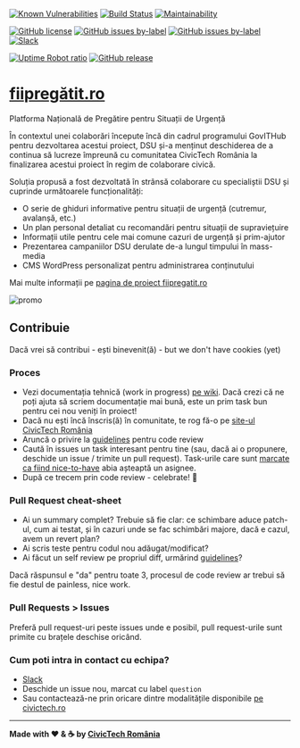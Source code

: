 [![Known Vulnerabilities](https://snyk.io/test/github/civictechro/fiipregatit.ro/badge.svg?targetFile=site/web/app/themes/sage/package.json)](https://snyk.io/test/github/civictechro/fiipregatit.ro) [![Build Status](https://travis-ci.org/civictechro/fiipregatit.ro.svg?branch=master)](https://travis-ci.org/civictechro/fiipregatit.ro) [![Maintainability](https://api.codeclimate.com/v1/badges/f49d0f2956c946dca950/maintainability)](https://codeclimate.com/github/civictechro/fiipregatit.ro/maintainability)

[![GitHub license](https://img.shields.io/github/license/civictechro/fiipregatit.ro.svg)](https://github.com/civictechro/fiipregatit.ro/blob/master/LICENSE) [![GitHub issues by-label](https://img.shields.io/github/issues-raw/civictechro/fiipregatit.ro/help%20wanted.svg)](https://github.com/civictechro/fiipregatit.ro/issues) [![GitHub issues by-label](https://img.shields.io/github/issues-raw/civictechro/fiipregatit.ro/good%20first%20task.svg)](https://github.com/civictechro/fiipregatit.ro/issues) [![Slack](https://img.shields.io/badge/slack-%23team--fiipregatit-green.svg)](https://civictechro.slack.com/messages/C6FQBM134/) 

[![Uptime Robot ratio](https://img.shields.io/uptimerobot/ratio/m780065655-d0fbe8f3ee56dd3880fdf16b.svg)](https://fiipregatit.ro) [![GitHub release](https://img.shields.io/github/release/civictechro/fiipregatit.ro/all.svg)](https://github.com/civictechro/fiipregatit.ro)



# [fiipregătit.ro](https://fiipregatit.ro)
Platforma Națională de Pregătire pentru Situații de Urgență

În contextul unei colaborări începute încă din cadrul programului GovITHub pentru dezvoltarea acestui proiect, DSU și-a menținut deschiderea de a continua să lucreze împreună cu comunitatea CivicTech România la finalizarea acestui proiect în regim de colaborare civică.

Soluția propusă a fost dezvoltată în strânsă colaborare cu specialiștii DSU și cuprinde următoarele funcționalități:

- O serie de ghiduri informative pentru situații de urgență (cutremur, avalanșă, etc.)
- Un plan personal detaliat cu recomandări pentru situații de supraviețuire
- Informații utile pentru cele mai comune cazuri de urgență și prim-ajutor
- Prezentarea campaniilor DSU derulate de-a lungul timpului în mass-media
- CMS WordPress personalizat pentru administrarea conținutului

Mai multe informații pe [pagina de proiect fiipregatit.ro](https://civictech.ro/proiecte/fiipregatit-ro-platoforma-de-informare-pentru-situatii-de-urgenta)

![promo](https://fiipregatit.ro/app/themes/sage/dist/images/share_fb_default.jpg)

## Contribuie

Dacă vrei să contribui - ești binevenit(ă) - but we don't have cookies (yet) 

### Proces
- Vezi documentația tehnică (work in progress) [pe wiki](https://github.com/civictechro/fiipregatit.ro/wiki). Dacă crezi că ne poți ajuta să scriem documentație mai bună, este un prim task bun pentru cei nou veniți în proiect!
- Dacă nu ești încă înscris(ă) în comunitate, te rog fă-o pe [site-ul CivicTech România](https://civictech.ro/hai-si-tu)
- Aruncă o privire la [guidelines](https://github.com/civictechro/guidelines/blob/master/CODE_REVIEW.md) pentru code review 
- Caută în issues un task interesant pentru tine (sau, dacă ai o propunere, deschide un issue / trimite un pull request). Task-urile care sunt [marcate ca fiind nice-to-have](https://github.com/civictechro/fiipregatit.ro/issues?q=is%3Aissue+is%3Aopen+label%3A%22nice+to+have%22) abia așteaptă un asignee.
- După ce trecem prin code review - celebrate! :tada:

### Pull Request cheat-sheet
- Ai un summary complet? Trebuie să fie clar: ce schimbare aduce patch-ul, cum ai testat, și în cazuri unde se fac schimbări majore, dacă e cazul, avem un revert plan?
- Ai scris teste pentru codul nou adăugat/modificat? 
- Ai făcut un self review pe propriul diff, urmărind [guidelines](https://github.com/civictechro/guidelines/blob/master/CODE_REVIEW.md)?

Dacă răspunsul e "da" pentru toate 3, procesul de code review ar trebui să fie destul de painless, nice work.

### Pull Requests > Issues
Preferă pull request-uri peste issues unde e posibil, pull request-urile sunt primite cu brațele deschise oricând.  

### Cum poti intra in contact cu echipa?
- [Slack](https://civictechro.slack.com/messages/C6FQBM134/)
- Deschide un issue nou, marcat cu label `question`
- Sau contactează-ne prin oricare dintre modalitățile disponibile [pe civictech.ro](https://civictech.ro/contact)

----------

**Made with :heart: & :coffee: by [CivicTech România](https://civictech.ro/)**

